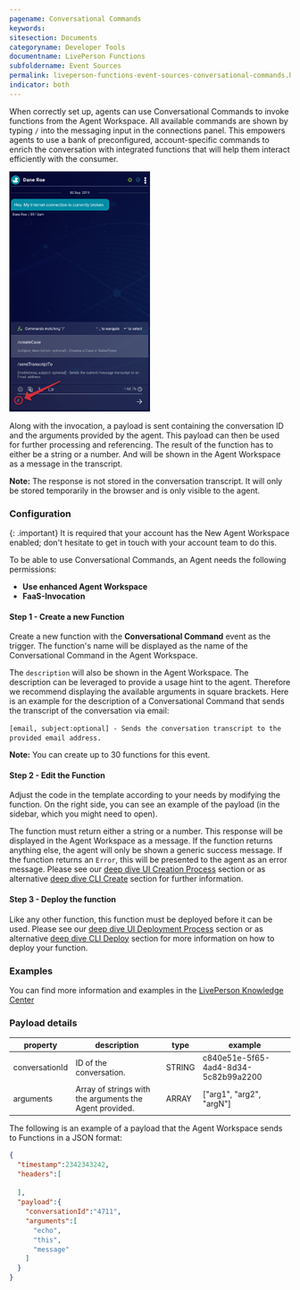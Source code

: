 ```yaml
---
pagename: Conversational Commands
keywords:
sitesection: Documents
categoryname: Developer Tools
documentname: LivePerson Functions
subfoldername: Event Sources
permalink: liveperson-functions-event-sources-conversational-commands.html
indicator: both
---
```


When correctly set up, agents can use Conversational Commands to invoke functions from the Agent Workspace. All available commands are shown by typing `/` into the messaging input in the connections panel. This empowers agents to use a bank of preconfigured, account-specific commands to enrich the conversation with integrated functions that will help them interact efficiently with the consumer.

<img src="img/functions/functions_conversational_commands.png" alt="Functions: Conversational Commands" style="width:50%;"/>

Along with the invocation, a payload is sent containing the conversation ID and the arguments provided by the agent. This payload can then be used for further processing and referencing. The result of the function has to either be a string or a number. And will be shown in the Agent Workspace as a message in the transcript.

**Note:** The response is not stored in the conversation transcript. It will only be stored temporarily in the browser and is only visible to the agent.

### Configuration

{: .important}
It is required that your account has the New Agent Workspace enabled; don't hesitate to get in touch with your account team to do this.

To be able to use Conversational Commands, an Agent needs the following permissions:

* **Use enhanced Agent Workspace**
* **FaaS-Invocation**

#### Step 1 - Create a new Function

Create a new function with the **Conversational Command** event as the trigger. The function's name will be displayed as the name of the Conversational Command in the Agent Workspace.

The `description` will also be shown in the Agent Workspace. The description can be leveraged to provide a usage hint to the agent. Therefore we recommend displaying the available arguments in square brackets. Here is an example for the description of a Conversational Command that sends the transcript of the conversation via email:

`[email, subject:optional] - Sends the conversation transcript to the provided email address.`

**Note:** You can create up to 30 functions for this event.

#### Step 2 - Edit the Function

Adjust the code in the template according to your needs by modifying the function. On the right side, you can see an example of the payload (in the sidebar, which you might need to open).

The function must return either a string or a number. This response will be displayed in the Agent Workspace as a message. If the function returns anything else, the agent will only be shown a generic success message. If the function returns an `Error`, this will be presented to the agent as an error message.
Please see our [deep dive UI Creation Process](liveperson-functions-getting-started-deep-dive-ui.html#creation-process) section or as alternative [deep dive CLI Create](liveperson-functions-getting-started-deep-dive-cli.html) section for further information.
#### Step 3 - Deploy the function

Like any other function, this function must be deployed before it can be used.  Please see our [deep dive UI Deployment Process](liveperson-functions-getting-started-deep-dive-ui.html#deployment-process) section or as alternative [deep dive CLI Deploy](liveperson-functions-getting-started-deep-dive-cli.html) section for more information on how to deploy your function.
### Examples

You can find more information and examples in the [LivePerson Knowledge Center](https://knowledge.liveperson.com/agent-manager-workspace-agent-tools-for-messaging-agent-workspace-for-messaging-conversational-commands.html/)

### Payload details

|property|description|type|example|
|--- |--- |--- |--- |
|conversationId|ID of the conversation.|STRING|c840e51e-5f65-4ad4-8d34-5c82b99a2200|
|arguments|Array of strings with the arguments the Agent provided.|ARRAY|["arg1", "arg2", "argN"]|

The following is an example of a payload that the Agent Workspace sends to Functions in a JSON format:

```json
{
  "timestamp":2342343242,
  "headers":[

  ],
  "payload":{
    "conversationId":"4711",
    "arguments":[
      "echo",
      "this",
      "message"
    ]
  }
}
```
